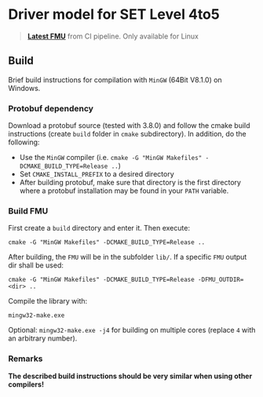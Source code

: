 # Driver model for SET Level 4to5

> **[Latest FMU](https://gitlab.sl4to5.de/deliverables/model/traffic-agents/ika-driver/-/jobs/artifacts/master/raw/lib/ikaDriverAgent.fmu?job=buildFMU1804)** from CI pipeline. Only available for Linux

## Build
Brief build instructions for compilation with `MinGW` (64Bit V8.1.0) on Windows.  
### Protobuf dependency
Download a protobuf source (tested with 3.8.0) and follow the cmake build instructions (create `build` folder in `cmake` subdirectory). In addition, do the following:
* Use the `MinGW` compiler (i.e. `cmake -G "MinGW Makefiles" -DCMAKE_BUILD_TYPE=Release ..`)
* Set `CMAKE_INSTALL_PREFIX` to a desired directory 
* After building protobuf, make sure that directory is the first directory where a protobuf installation may be found in your `PATH` variable.
  
### Build FMU
First create a `build` directory and enter it. Then execute:
```
cmake -G "MinGW Makefiles" -DCMAKE_BUILD_TYPE=Release ..
```  

After building, the `FMU` will be in the subfolder `lib/`. If a specific `FMU` output dir shall be used:
```
cmake -G "MinGW Makefiles" -DCMAKE_BUILD_TYPE=Release -DFMU_OUTDIR=<dir> ..
```  

Compile the library with:
```
mingw32-make.exe
```
Optional: `mingw32-make.exe -j4` for building on multiple cores (replace `4` with an arbitrary number).

### Remarks
**The described build instructions should be very similar when using other compilers!**  
